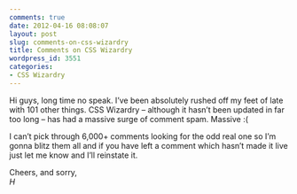 ```yaml
---
comments: true
date: 2012-04-16 08:08:07
layout: post
slug: comments-on-css-wizardry
title: Comments on CSS Wizardry
wordpress_id: 3551
categories:
- CSS Wizardry
---
```


Hi guys, long time no speak. I’ve been absolutely rushed off my feet of late with 101 other things. CSS Wizardry – although it hasn’t been updated in far too long – has had a massive surge of comment spam. Massive :(

I can’t pick through 6,000+ comments looking for the odd real one so I’m gonna blitz them all and if you have left a comment which hasn’t made it live just let me know and I’ll reinstate it.

Cheers, and sorry,  
_H_
